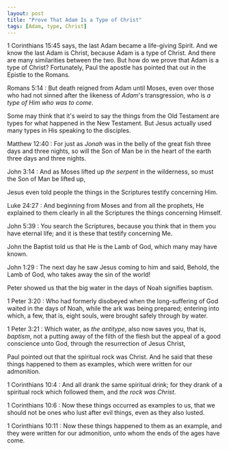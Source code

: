 ```yaml
---
layout: post
title: "Prove That Adam Is a Type of Christ"
tags: [Adam, type, Christ]
---
```


1 Corinthians 15:45 says, the last Adam became a life-giving Spirit.
And we know the last Adam is Christ, because Adam is a type of Christ.
And there are many similarities between the two.
But how do we prove that Adam is a type of Christ?
Fortunately, Paul the apostle has pointed that out in the Epistle to the Romans.

Romans 5:14
: But death reigned from Adam until Moses, even over those who had not sinned after the likeness of *Adam*'s transgression, who is *a type of Him who was to come*.

Some may think that it's weird to say the things from the Old Testament are types for what happened in the New Testament.
But Jesus actually used many types in His speaking to the disciples.

Matthew 12:40
: For just as *Jonah* was in the belly of the great fish three days and three nights, so will the Son of Man be in the heart of the earth three days and three nights.

John 3:14
: And as Moses lifted up *the serpent* in the wilderness, so must the Son of Man be lifted up,

Jesus even told people the things in the Scriptures testify concerning Him.

Luke 24:27
: And beginning from Moses and from all the prophets, He explained to them clearly in all the Scriptures the things concerning Himself.

John 5:39
: You search the Scriptures, because you think that in them you have eternal life; and it is these that testify concerning Me.

John the Baptist told us that He is the Lamb of God, which many may have known.

John 1:29
: The next day he saw Jesus coming to him and said, Behold, the Lamb of God, who takes away the sin of the world!

Peter showed us that the big water in the days of Noah signifies baptism.

1 Peter 3:20
: Who had formerly disobeyed when the long-suffering of God waited in the days of Noah, while the ark was being prepared; entering into which, a few, that is, eight souls, were brought safely through by water.

1 Peter 3:21
: Which water, as *the antitype*, also now saves you, that is, *baptism*, not a putting away of the filth of the flesh but the appeal of a good conscience unto God, through the resurrection of Jesus Christ,

Paul pointed out that the spiritual rock was Christ.
And he said that these things happened to them as examples, which were written for our admonition.

1 Corinthians 10:4
: And all drank the same spiritual drink; for they drank of a spiritual rock which followed them, and *the rock was Christ*.

1 Corinthians 10:6
: Now these things occurred as examples to us, that we should not be ones who lust after evil things, even as they also lusted.

1 Corinthians 10:11
: Now these things happened to them as an example, and they were written for our admonition, unto whom the ends of the ages have come.
